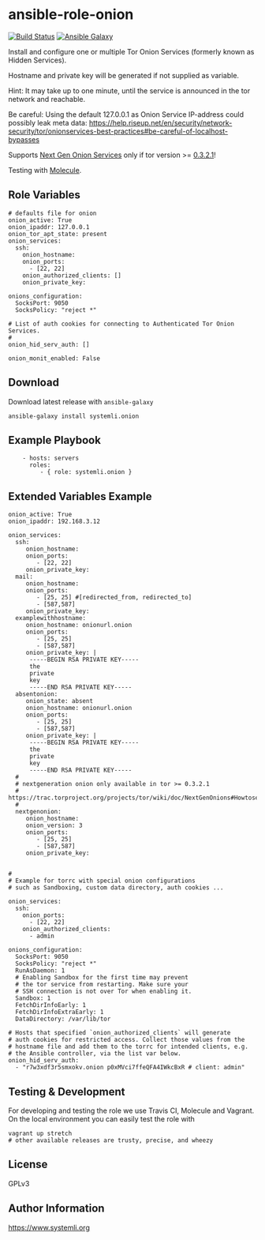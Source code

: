 ansible-role-onion
===========================

[![Build Status](https://travis-ci.org/systemli/ansible-role-onion.svg)](https://travis-ci.org/systemli/ansible-role-onion) [![Ansible Galaxy](http://img.shields.io/badge/ansible--galaxy-onion-blue.svg)](https://galaxy.ansible.com/systemli/onion/)


Install and configure one or multiple Tor Onion Services (formerly known as Hidden Services).

Hostname and private key will be generated if not supplied as variable.

Hint: It may take up to one minute, until the service is announced in the tor network and reachable.

Be careful: Using the default 127.0.0.1 as Onion Service IP-address could possibly leak meta data: https://help.riseup.net/en/security/network-security/tor/onionservices-best-practices#be-careful-of-localhost-bypasses

Supports [Next Gen Onion Services](https://trac.torproject.org/projects/tor/wiki/doc/NextGenOnions#Howtosetupyourownprop224service) only if tor version >= [0.3.2.1](https://blog.torproject.org/tor-0321-alpha-released-support-next-gen-onion-services-and-kist-scheduler)!

Testing with [Molecule](http://molecule.readthedocs.io/).

Role Variables
--------------

```
# defaults file for onion
onion_active: True
onion_ipaddr: 127.0.0.1
onion_tor_apt_state: present
onion_services:
  ssh:
    onion_hostname:
    onion_ports:
      - [22, 22]
    onion_authorized_clients: []
    onion_private_key:

onions_configuration:
  SocksPort: 9050
  SocksPolicy: "reject *"

# List of auth cookies for connecting to Authenticated Tor Onion Services.
#
onion_hid_serv_auth: []

onion_monit_enabled: False
```

Download
--------

Download latest release with `ansible-galaxy`

	ansible-galaxy install systemli.onion

Example Playbook
----------------

```
    - hosts: servers
      roles:
         - { role: systemli.onion }
```

Extended Variables Example
--------------------------

```
onion_active: True
onion_ipaddr: 192.168.3.12

onion_services:
  ssh:
     onion_hostname:
     onion_ports:
        - [22, 22]
     onion_private_key:
  mail:
     onion_hostname:
     onion_ports:
        - [25, 25] #[redirected_from, redirected_to]
        - [587,587]
     onion_private_key:
  examplewithhostname:
     onion_hostname: onionurl.onion
     onion_ports:
        - [25, 25]
        - [587,587]
     onion_private_key: |
      -----BEGIN RSA PRIVATE KEY-----
      the
      private
      key
      -----END RSA PRIVATE KEY-----
  absentonion:
     onion_state: absent
     onion_hostname: onionurl.onion
     onion_ports:
        - [25, 25]
        - [587,587]
     onion_private_key: |
      -----BEGIN RSA PRIVATE KEY-----
      the
      private
      key
      -----END RSA PRIVATE KEY-----
  #
  # nextgeneration onion only available in tor >= 0.3.2.1
  # https://trac.torproject.org/projects/tor/wiki/doc/NextGenOnions#Howtosetupyourownprop224service
  #
  nextgenonion:
     onion_hostname:
     onion_version: 3
     onion_ports:
        - [25, 25] 
        - [587,587]
     onion_private_key:


#
# Example for torrc with special onion configurations
# such as Sandboxing, custom data directory, auth cookies ...

onion_services:
  ssh:
    onion_ports:
      - [22, 22]
    onion_authorized_clients:
      - admin

onions_configuration:
  SocksPort: 9050
  SocksPolicy: "reject *"
  RunAsDaemon: 1
  # Enabling Sandbox for the first time may prevent
  # the tor service from restarting. Make sure your
  # SSH connection is not over Tor when enabling it.
  Sandbox: 1
  FetchDirInfoEarly: 1
  FetchDirInfoExtraEarly: 1
  DataDirectory: /var/lib/tor

# Hosts that specified `onion_authorized_clients` will generate
# auth cookies for restricted access. Collect those values from the
# hostname file and add them to the torrc for intended clients, e.g.
# the Ansible controller, via the list var below.
onion_hid_serv_auth:
  - "r7w3xdf3r5smxokv.onion p0xMVci7ffeQFA4IWkcBxR # client: admin"
```

Testing & Development
---------------------

For developing and testing the role we use Travis CI, Molecule and Vagrant. On the local environment you can easily test the role with

```
vagrant up stretch
# other available releases are trusty, precise, and wheezy
```

License
-------

GPLv3

Author Information
------------------

https://www.systemli.org
